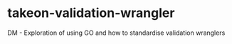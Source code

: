 # takeon-validation-wrangler
DM - Exploration of using GO and how to standardise validation wranglers
